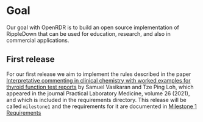 # Goal
Our goal with OpenRDR is to build an open source implementation of RippleDown that
can be used for education, research, and also in commercial applications.

## First release
For our first release we aim to implement the rules described in the paper
[Interpretative commenting in clinical chemistry with worked
examples for thyroid function test reports](Interpretative_commenting_in_clinical_chemistry_wi.pdf) 
by Samuel Vasikaran and Tze Ping Loh,
 which appeared in the journal Practical Laboratory Medicine,
volume 26 (2021), and which is included in the requirements directory.
This release will be called `milestone1` and the requirements
for it are documented in [Milestone 1 Requirements](milestone1_requirements.md)